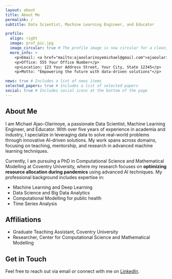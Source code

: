 ```yaml
---
layout: about
title: About Me
permalink: /
subtitle: Data Scientist, Machine Learning Engineer, and Educator

profile:
  align: right
  image: prof_pic.jpg
  image_circular: true # The profile image is now circular for a clean, modern look
  more_info: >
    <p>Email: <a href="mailto:ajaoolarinoyemichael@gmail.com">ajaoolarinoyemichael@gmail.com</a></p>
    <p>Office: 555 Your Office Number</p>
    <p>Location: 123 Your Address Street, Your City, State 12345</p>
    <p>Motto: "Empowering the future with data-driven solutions"</p>

news: true # Includes a list of news items
selected_papers: true # Includes a list of selected papers
social: true # Includes social icons at the bottom of the page
---
```


## About Me

I am Michael Ajao-Olarinoye, a passionate Data Scientist, Machine Learning Engineer, and Educator. With over five years of experience in academia and industry, I specialize in leveraging data to solve real-world problems through innovative AI-driven solutions. My work spans across domains, focusing on teaching, mentorship, and research in advanced machine learning techniques.

Currently, I am pursuing a PhD in Computational Science and Mathematical Modelling at Coventry University, where my research focuses on **optimizing resource allocation during pandemics** using advanced AI techniques. My professional background includes expertise in:

- Machine Learning and Deep Learning
- Data Science and Big Data Analytics
- Computational Modelling for public health
- Time Series Analysis

## Affiliations
- Graduate Teaching Assistant, Coventry University
- Researcher, Center for Computational Science and Mathematical Modelling

## Get in Touch
Feel free to reach out via email or connect with me on [LinkedIn](https://www.linkedin.com/in/michael-ajao).

